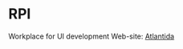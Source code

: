 # RPI
Workplace for UI development 
Web-site: [Atlantida](https://github.com/KaShTaN27/RPI/blob/secondSection/atlantida.html)
